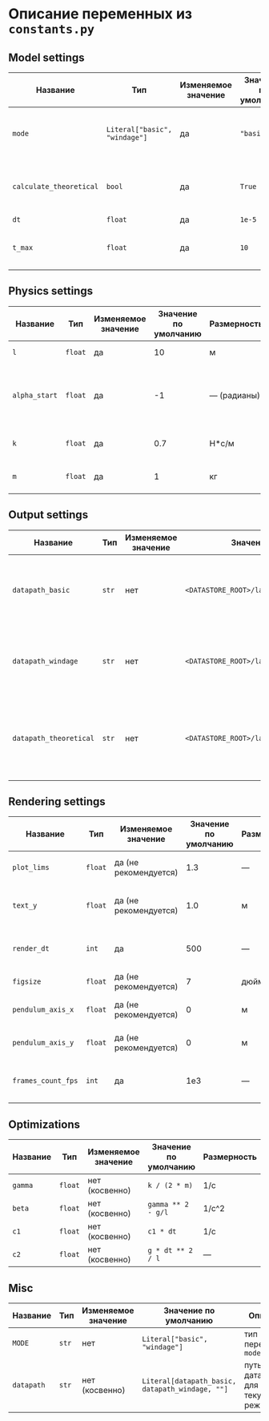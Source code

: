 # Описание переменных из `constants.py`

## Model settings

| Название                	| Тип                           	| Изменяемое значение 	| Значение по умолчанию 	| Размерность 	 | Описание                                                    	|
|-------------------------	|-------------------------------	|---------------------	|-----------------------	|---------------|-------------------------------------------------------------	|
| `mode`                  	| `Literal["basic", "windage"]` 	| да                  	| `"basic"`             	| —           	 | режим моделирования: с учётом сопротивления воздуха или без 	|
| `calculate_theoretical` 	| `bool`                        	| да                  	| `True`                	| —           	 | флаг, определяющий, будет ли расчитываться аналитика        	|
| `dt`                    	| `float`                       	| да                  	| `1e-5`                	| с     	       | шаг симуляции                                               	|
| `t_max`                 	| `float`                       	| да                  	| `10`                  	| с     	       | время, до которого будет производиться симуляция            	|


## Physics settings

| Название      	| Тип     	| Изменяемое значение 	| Значение по умолчанию 	| Размерность 	   | Описание                                                   	|
|---------------	|---------	|---------------------	|-----------------------	|-----------------|------------------------------------------------------------	|
| `l`           	| `float` 	| да                  	| 10                    	| м           	   | длина маятника                                             	|
| `alpha_start` 	| `float` 	| да                  	| -1                    	| — (радианы) 	   | начальный угол отклонения маятника от положения равновесия 	|
| `k`           	| `float` 	| да                  	| 0.7                   	| Н*с/м         	 | коэффициент сопротивления воздуха                          	|
| `m`           	| `float` 	| да                  	| 1                     	| кг          	   | масса тела на конце маятника                               	|


## Output settings

| Название               	| Тип   	| Изменяемое значение 	| Значение по умолчанию                             	| Описание                                                                                      	|
|------------------------	|-------	|---------------------	|---------------------------------------------------	|-----------------------------------------------------------------------------------------------	|
| `datapath_basic`       	| `str` 	| нет                 	| `<DATASTORE_ROOT>/lab1_pendulum/basic/data.dat`   	| путь к файлу, в который буду сохранены результаты моделирования для режима `basic`            	|
| `datapath_windage`     	| `str` 	| нет                 	| `<DATASTORE_ROOT>/lab1_pendulum/windage/data.dat` 	| путь к файлу, в который буду сохранены результаты моделирования для режима `windage`          	|
| `datapath_theoretical` 	| `str` 	| нет                 	| `<DATASTORE_ROOT>/lab1_pendulum/basic/data.dat`   	| путь к файлу, в который буду сохранены результаты моделирования для аналитической зависимости 	|


## Rendering settings

| Название           	| Тип     	| Изменяемое значение   	| Значение по умолчанию 	| Размерность 	| Описание                                      	|
|--------------------	|---------	|-----------------------	|-----------------------	|-------------	|-----------------------------------------------	|
| `plot_lims`        	| `float` 	| да (не рекомендуется) 	| 1.3                   	| —           	| пределы осей, измеряется в значениях `l`      	|
| `text_y`           	| `float` 	| да (не рекомендуется) 	| 1.0                   	| м           	| `y`-координата текстового поля с секундомером 	|
| `render_dt`        	| `int`   	| да                    	| 500                   	| —           	| количество тактов между кадрами анимации      	|
| `figsize`          	| `float` 	| да (не рекомендуется) 	| 7                     	| дюйм        	| размеры окна с анимацией                      	|
| `pendulum_axis_x`  	| `float` 	| да (не рекомендуется) 	| 0                     	| м           	| `x`-координата оси вращения матника           	|
| `pendulum_axis_y`  	| `float` 	| да (не рекомендуется) 	| 0                     	| м           	| `y`-координата оси вращения матника           	|
| `frames_count_fps` 	| `int`   	| да                    	| 1e3                   	| —           	| количество кадров для вычисления fps          	|


## Optimizations

| Название 	| Тип     	| Изменяемое значение 	| Значение по умолчанию 	| Размерность 	  |
|----------	|---------	|---------------------	|-----------------------	|----------------|
| `gamma`  	| `float` 	| нет (косвенно)      	| `k / (2 * m)`         	| 1/с         	  |
| `beta`   	| `float` 	| нет (косвенно)      	| `gamma ** 2 - g/l`    	| 1/c^2        	 |
| `c1`     	| `float` 	| нет (косвенно)      	| `c1 * dt`             	| 1/c         	  |
| `c2`     	| `float` 	| нет (косвенно)      	| `g * dt ** 2 / l`     	| —           	  |


## Misc

| Название   	| Тип   	| Изменяемое значение 	| Значение по умолчанию                           	| Описание                            	|
|------------	|-------	|---------------------	|-------------------------------------------------	|-------------------------------------	|
| `MODE`     	| `str` 	| нет                 	| `Literal["basic", "windage"]`                   	| тип переменной `mode`               	|
| `datapath` 	| `str` 	| нет (косвенно)      	| `Literal[datapath_basic, datapath_windage, ""]` 	| путь к датасету для текущего режима 	|

